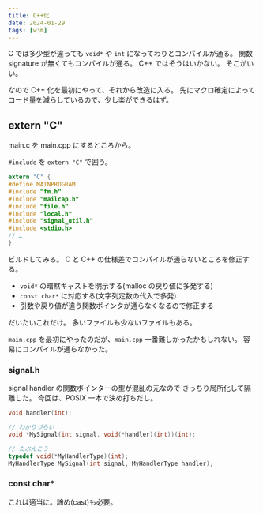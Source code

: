 ```yaml
---
title: C++化
date: 2024-01-29
tags: [w3m]
---
```


C では多少型が違っても `void*` や `int` になってわりとコンパイルが通る。
関数 signature が無くてもコンパイルが通る。
C++ ではそうはいかない。
そこがいい。

なので C++ 化を最初にやって、それから改造に入る。
先にマクロ確定によってコード量を減らしているので、少し楽ができるはず。

## extern "C"

main.c を main.cpp にするところから。

`#include` を `extern "C"` で囲う。

```c title="例"
extern "C" {
#define MAINPROGRAM
#include "fm.h"
#include "mailcap.h"
#include "file.h"
#include "local.h"
#include "signal_util.h"
#include <stdio.h>
// …
}
```

ビルドしてみる。
C と C++ の仕様差でコンパイルが通らないところを修正する。

- `void*` の暗黙キャストを明示する(malloc の戻り値に多発する)
- `const char*` に対応する(文字列定数の代入で多発)
- 引数や戻り値が違う関数ポインタが通らなくなるので修正する

だいたいこれだけ。
多いファイルも少ないファイルもある。

`main.cpp` を最初にやったのだが、`main.cpp` 一番難しかったかもしれない。
容易にコンパイルが通らなかった。

### signal.h

signal handler の関数ポインターの型が混乱の元なので
きっちり局所化して隔離した。
今回は、POSIX 一本で決め打ちだし。

```c
void handler(int);

// わかりづらい
void *MySignal(int signal, void(*handler)(int))(int);

// たぶんこう
typedef void(*MyHandlerType)(int);
MyHandlerType MySignal(int signal, MyHandlerType handler);
```

### const char*

これは適当に。諦め(cast)も必要。

